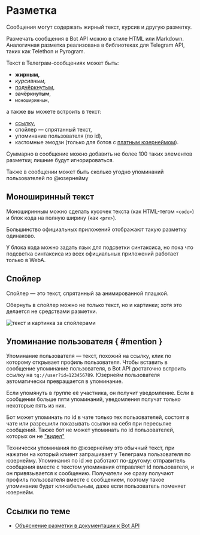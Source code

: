 # Разметка

Сообщения могут содержать жирный текст, курсив и другую разметку.

Размечать сообщения в Bot API можно в стиле HTML или Markdown.
Аналогичная разметка реализована в библиотеках для Telegram API, таких как Telethon и Pyrogram.

Текст в Телеграм-сообщениях может быть:

- **жирным,**
- _курсивным,_
- <u>подчёркнутым</u>,
- <del>зачёркнутым</del>,
- `моноширинным,`

а также вы можете встроить в текст:

- [ссылку](#),
- спойлер — спрятанный текст,
- упоминание пользователя (по id),
- кастомные эмодзи (только для ботов с [платным юзернеймом](../dev/usernames)).

Суммарно в сообщение можно добавить не более 100 таких элементов разметки; лишние будут игнорироваться.

Также в сообщении может быть сколько угодно упоминаний пользователей по @юзернейму

## Моноширинный текст

Моноширинным можно сделать кусочек текста (как HTML-тегом `<code>`) и блок кода на полную ширину (как `<pre>`).

Большинство официальных приложений отображают такую разметку одинаково.

У блока кода можно задать язык для подсветки синтаксиса, но пока что подсветка синтаксиса из всех официальных приложений
работает только в WebA.

## Спойлер

Спойлер — это текст, спрятанный за анимированной плашкой.

Обернуть в спойлер можно не только текст, но и картинки; хотя это делается не средствами разметки.

![текст и картинка за спойлерами](/pictures/ru/spoiler.png)

## Упоминание пользователя { #mention }

Упоминание пользователя — текст, похожий на ссылку, клик по которому открывает профиль пользователя.
Чтобы вставить в сообщение упоминание пользователя, в Bot API достаточно встроить ссылку на `tg://user?id=123456789`.
Юзернейм пользователя автоматически превращается в упоминание.

Если упомянуть в группе её участника, он получит уведомление. Если в сообщении больше пяти упоминаний, уведомления
получат только некоторые пять из них.

Бот может упоминать по id в чате только тех пользователей, состоят в чате или разрешили показывать ссылки на себя при
пересылке сообщений.
Также бот не может упоминать по id пользователей, которых он не ["видел"](../chats/pm#seen-users)

Технически упоминания по @юзернейму это обычный текст, при нажатии на который клиент запрашивает у Телеграма пользователя по юзернейму.
Упоминания по id же работают по-другому: отправитель сообщения вместе с текстом упоминания отправляет id пользователя,
и он привязывается к сообщению. Получатели же сразу получают профиль пользователя вместе с сообщением, 
поэтому такое упоминание будет кликабельным, даже если пользователь поменяет юзернейм.

## Ссылки по теме

- [Объяснение разметки в документации к Bot API](https://core.telegram.org/bots/api#formatting-options)
